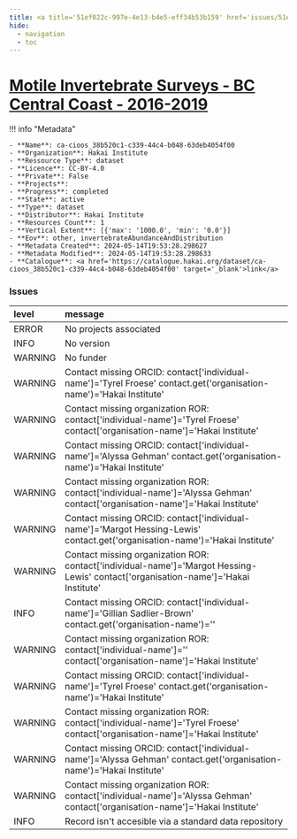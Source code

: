 ```yaml
---
title: <a title='51ef022c-997e-4e13-b4e5-eff34b53b159' href='issues/51ef022c-997e-4e13-b4e5-eff34b53b159/' target='_blank'>Motile Invertebrate Surveys - BC Central Coast - 2016-2019</a>
hide:
  - navigation
  - toc
---
```


# <a title='51ef022c-997e-4e13-b4e5-eff34b53b159' href='issues/51ef022c-997e-4e13-b4e5-eff34b53b159/' target='_blank'>Motile Invertebrate Surveys - BC Central Coast - 2016-2019</a>

<div id='map'></div>

!!! info "Metadata"
    
    - **Name**: ca-cioos_38b520c1-c339-44c4-b048-63deb4054f00 
    - **Organization**: Hakai Institute 
    - **Ressource Type**: dataset 
    - **Licence**: CC-BY-4.0 
    - **Private**: False 
    - **Projects**:  
    - **Progress**: completed 
    - **State**: active 
    - **Type**: dataset 
    - **Distributor**: Hakai Institute 
    - **Resources Count**: 1 
    - **Vertical Extent**: [{'max': '1000.0', 'min': '0.0'}] 
    - **Eov**: other, invertebrateAbundanceAndDistribution 
    - **Metadata Created**: 2024-05-14T19:53:28.298627 
    - **Metadata Modified**: 2024-05-14T19:53:28.298633 
    - **Catalogue**: <a href='https://catalogue.hakai.org/dataset/ca-cioos_38b520c1-c339-44c4-b048-63deb4054f00' target='_blank'>link</a> 

### Issues

| level   | message                                                                                                                             |
|:--------|:------------------------------------------------------------------------------------------------------------------------------------|
| ERROR   | No projects associated                                                                                                              |
| INFO    | No version                                                                                                                          |
| WARNING | No funder                                                                                                                           |
| WARNING | Contact missing ORCID: contact['individual-name']='Tyrel Froese' contact.get('organisation-name')='Hakai Institute'                 |
| WARNING | Contact missing organization ROR:  contact['individual-name']='Tyrel Froese' contact['organisation-name']='Hakai Institute'         |
| WARNING | Contact missing ORCID: contact['individual-name']='Alyssa Gehman' contact.get('organisation-name')='Hakai Institute'                |
| WARNING | Contact missing organization ROR:  contact['individual-name']='Alyssa Gehman' contact['organisation-name']='Hakai Institute'        |
| WARNING | Contact missing ORCID: contact['individual-name']='Margot Hessing-Lewis' contact.get('organisation-name')='Hakai Institute'         |
| WARNING | Contact missing organization ROR:  contact['individual-name']='Margot Hessing-Lewis' contact['organisation-name']='Hakai Institute' |
| INFO    | Contact missing ORCID: contact['individual-name']='Gillian Sadlier-Brown' contact.get('organisation-name')=''                       |
| WARNING | Contact missing organization ROR:  contact['individual-name']='' contact['organisation-name']='Hakai Institute'                     |
| WARNING | Contact missing ORCID: contact['individual-name']='Tyrel Froese' contact.get('organisation-name')='Hakai Institute'                 |
| WARNING | Contact missing organization ROR:  contact['individual-name']='Tyrel Froese' contact['organisation-name']='Hakai Institute'         |
| WARNING | Contact missing ORCID: contact['individual-name']='Alyssa Gehman' contact.get('organisation-name')='Hakai Institute'                |
| WARNING | Contact missing organization ROR:  contact['individual-name']='Alyssa Gehman' contact['organisation-name']='Hakai Institute'        |
| INFO    | Record isn't accesible via a standard data repository                                                                               |

<script>
   document.addEventListener("DOMContentLoaded", function() {
    var map = L.map('map').setView([51.505, -125.09], 5);
    L.tileLayer('https://tile.openstreetmap.org/{z}/{x}/{y}.png', {
        maxZoom: 19,
        attribution: '&copy; <a href="http://www.openstreetmap.org/copyright">OpenStreetMap</a>'
    }).addTo(map);
    var geojsonFeature = {
        "type": "Feature",
        "properties": {
            "name" : "<a title='51ef022c-997e-4e13-b4e5-eff34b53b159' href='issues/51ef022c-997e-4e13-b4e5-eff34b53b159/' target='_blank'>Motile Invertebrate Surveys - BC Central Coast - 2016-2019</a>"
        },
        "geometry": {'type': 'Polygon', 'coordinates': [[[-128.17220557, 51.63545826], [-128.12482703, 51.63545826], [-128.12482703, 51.67145577], [-128.17220557, 51.67145577], [-128.17220557, 51.63545826]]]}
    }
    L.geoJSON(geojsonFeature).addTo(map);
   })
</script>